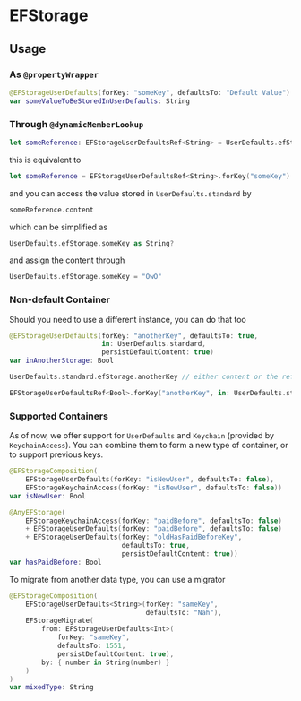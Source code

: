 # EFStorage

## Usage

### As `@propertyWrapper`

```swift
@EFStorageUserDefaults(forKey: "someKey", defaultsTo: "Default Value")
var someValueToBeStoredInUserDefaults: String
```

### Through `@dynamicMemberLookup`

```swift
let someReference: EFStorageUserDefaultsRef<String> = UserDefaults.efStorage.someKey
```

this is equivalent to

```swift
let someReference = EFStorageUserDefaultsRef<String>.forKey("someKey")
```

and you can access the value stored in `UserDefaults.standard` by

```swift
someReference.content
```

which can be simplified as 

```swift
UserDefaults.efStorage.someKey as String?
```

and assign the content through

```swift
UserDefaults.efStorage.someKey = "OwO"
```

### Non-default Container

Should you need to use a different instance, you can do that too

```swift
@EFStorageUserDefaults(forKey: "anotherKey", defaultsTo: true, 
                       in: UserDefaults.standard, 
                       persistDefaultContent: true)
var inAnotherStorage: Bool

UserDefaults.standard.efStorage.anotherKey // either content or the reference to it

EFStorageUserDefaultsRef<Bool>.forKey("anotherKey", in: UserDefaults.standard)
```

### Supported Containers

As of now, we offer support for `UserDefaults` and `Keychain` (provided by `KeychainAccess`). 
You can combine them to form a new type of container, or to support previous keys.

```swift
@EFStorageComposition(
    EFStorageUserDefaults(forKey: "isNewUser", defaultsTo: false),
    EFStorageKeychainAccess(forKey: "isNewUser", defaultsTo: false))
var isNewUser: Bool

@AnyEFStorage(
    EFStorageKeychainAccess(forKey: "paidBefore", defaultsTo: false)
    + EFStorageUserDefaults(forKey: "paidBefore", defaultsTo: false)
    + EFStorageUserDefaults(forKey: "oldHasPaidBeforeKey", 
                            defaultsTo: true,
                            persistDefaultContent: true))
var hasPaidBefore: Bool
```

To migrate from another data type, you can use a migrator

```swift
@EFStorageComposition(
    EFStorageUserDefaults<String>(forKey: "sameKey", 
                                  defaultsTo: "Nah"),
    EFStorageMigrate(
        from: EFStorageUserDefaults<Int>(
            forKey: "sameKey", 
            defaultsTo: 1551, 
            persistDefaultContent: true),
        by: { number in String(number) }
    )
)
var mixedType: String
```
